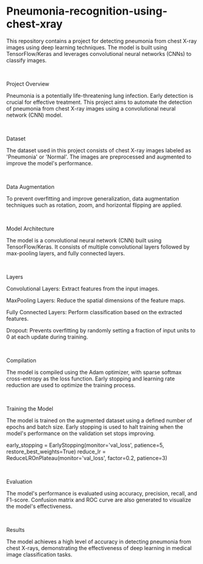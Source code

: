# Pneumonia-recognition-using-chest-xray
This repository contains a project for detecting pneumonia from chest X-ray images using deep learning techniques. The model is built using TensorFlow/Keras and leverages convolutional neural networks (CNNs) to classify images.

<br/>

Project Overview

Pneumonia is a potentially life-threatening lung infection. Early detection is crucial for effective treatment. This project aims to automate the detection of pneumonia from chest X-ray images using a convolutional neural network (CNN) model.

<br/>

Dataset

The dataset used in this project consists of chest X-ray images labeled as 'Pneumonia' or 'Normal'. The images are preprocessed and augmented to improve the model's performance.

<br/>

Data Augmentation

To prevent overfitting and improve generalization, data augmentation techniques such as rotation, zoom, and horizontal flipping are applied.

<br/>

Model Architecture

The model is a convolutional neural network (CNN) built using TensorFlow/Keras. It consists of multiple convolutional layers followed by max-pooling layers, and fully connected layers.

<br/>

Layers

Convolutional Layers: Extract features from the input images.

MaxPooling Layers: Reduce the spatial dimensions of the feature maps.

Fully Connected Layers: Perform classification based on the extracted features.

Dropout: Prevents overfitting by randomly setting a fraction of input units to 0 at each update during training.

<br/>

Compilation

The model is compiled using the Adam optimizer, with sparse softmax cross-entropy as the loss function. Early stopping and learning rate reduction are used to optimize the training process.

<br/>

Training the Model

The model is trained on the augmented dataset using a defined number of epochs and batch size. Early stopping is used to halt training when the model's performance on the validation set stops improving.

early_stopping = EarlyStopping(monitor='val_loss', patience=5, restore_best_weights=True)
reduce_lr = ReduceLROnPlateau(monitor='val_loss', factor=0.2, patience=3)

<br/>

Evaluation

The model's performance is evaluated using accuracy, precision, recall, and F1-score. Confusion matrix and ROC curve are also generated to visualize the model's effectiveness.

<br/>

Results

The model achieves a high level of accuracy in detecting pneumonia from chest X-rays, demonstrating the effectiveness of deep learning in medical image classification tasks.
